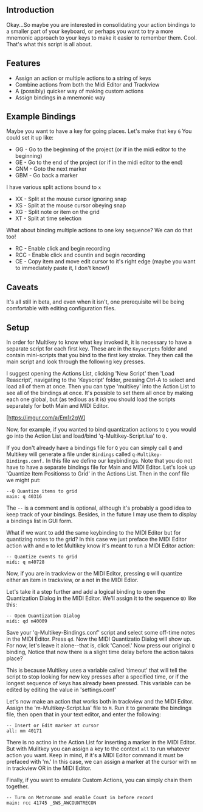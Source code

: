 ## Introduction
Okay...So maybe you are interested in consolidating your action bindings to a smaller part of your keyboard, or perhaps you want to try a more mnemonic approach to your keys to make it easier to remember them. Cool. That's what this script is all about. 

## Features
- Assign an action or multiple actions to a string of keys
- Combine actions from both the Midi Editor and Trackview
- A (possibly) quicker way of making custom actions
- Assign bindings in a mnemonic way

## Example Bindings
Maybe you want to have a key for going places. Let's make that key `G` You could set it up like:
- GG - Go to the beginning of the project (or if in the midi editor to the beginning)
- GE - Go to the end of the project (or if in the midi editor to the end)
- GNM - Goto the next marker
- GBM - Go back a marker

I have various split actions bound to `x`
- XX - Split at the mouse cursor ignoring snap
- XS - Split at the mouse cursor obeying snap
- XG - Split note or item on the grid
- XT - Split at time selection

What about binding multiple actions to one key sequence? We can do that too!
- RC - Enable click and begin recording
- RCC - Enable click and countin and begin recording
- CE - Copy item and move edit cursor to it's right edge (maybe you want to immediately paste it, I don't know!)


## Caveats
It's all still in beta, and even when it isn't, one prerequisite will be being comfortable with editing configuration files.

## Setup
In order for Multikey to know what key invoked it, it is necessary to have a separate script for each first key. These are in the `Keyscripts` folder and contain mini-scripts that you bind to the first key stroke. They then call the main script and look through the following key presses.

I suggest opening the Actions List, clicking 'New Script' then 'Load Reascript', navigating to the 'Keyscript' folder, pressing Ctrl-A to select and load all of them at once. Then you can type 'multikey' into the Action List to see all of the bindings at once. It's possible to set them all once by making each one global, but (as tedious as it is) you should load the scripts separately for both Main and MIDI Editor. 

[https://imgur.com/a/Em1r2gW]


Now, for example, if you wanted to bind quantization actions to `Q` you would go into the Action List and load/bind 'q-Multikey-Script.lua' to `Q.`

If you don't already have a bindings file for `Q` you can simply call `Q` and Multikey will generate a file under `Bindings` called `q-Multikey-Bindings.conf.` In this file we define our keybindings. Note that you do not have to have a separate bindings file for Main and MIDI Editor. Let's look up 'Quantize Item Positionss to Grid' in the Actions List. Then in the conf file we might put:

```
--Q Quantize items to grid
main: q 40316
```

The `--` is a comment and is optional, although it's probably a good idea to keep track of your bindings. Besides, in the future I may use them to display a bindings list in GUI form. 

What if we want to add the same keybinding to the MIDI Editor but for quantizing notes to the grid? In this case we just preface the MIDI Editor action with and `m` to let Multikey know it's meant to run a MIDI Editor action:
```
-- Quantize events to grid
midi: q m40728
```

Now, if you are in trackview or the MIDI Editor, pressing `Q` will quantize either an item in trackview, or a not in the MIDI Edior. 

Let's take it a step further and add a logical binding to open the Quantization Dialog in the MIDI Editor. We'll assign it to the sequence `QD` like this:

```
-- Open Quantization Dialog
midi: qd m40009
```

Save your 'q-Multikey-Bindings.conf' script and select some off-time notes in the MIDI Editor. Press `qd`. Now the MIDI Quantizatio Dialog will show up. For now, let's leave it alone--that is, click 'Cancel.' Now press our original `Q` binding, Notice that now there is a slight time delay before the action takes place?

This is because Multikey uses a variable called 'timeout' that will tell the script to stop looking for new key presses after a specified time, or if the longest sequence of keys has already been pressed. This variable can be edited by editing the value in 'settings.conf' 

Let's now make an action that works both in trackview and the MIDI Editor. Assign the 'm-Multikey-Script.lua' file to `M`. Run it to generate the bindings file, then open that in your text editor, and enter the following:

```
-- Insert or Edit marker at cursor
all: mm 40171
```
There is no actino in the Action List for inserting a marker in the MIDI Editor. But with Mulitkey you can assign a key to the context `all` to run whatever action you want. Keep in mind, if it's a MIDI Editor command it must be prefaced with 'm.' In this case, we can assign a marker at the cursor with `mm` in trackview OR in the MIDI Editor. 

Finally, if you want to emulate Custom Actions, you can simply chain them together. 

```
-- Turn on Metronome and enable Count in before record
main: rcc 41745 _SWS_AWCOUNTRECON
```
